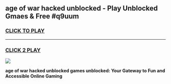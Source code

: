 
## age of war hacked unblocked - Play Unblocked Gmaes & Free #q9uum
<h3>
<a href="https://news.freeplayer.one?title=age_of_war_hacked_unblocked&ref=24F">CLICK TO PLAY</a></h3>
<hr>

<h3>
<a href="https://news.freeplayer.one?title=age_of_war_hacked_unblocked&ref=24F">CLICK 2 PLAY</a>
  
</h3>

<a href="https://news.freeplayer.one?title=age_of_war_hacked_unblocked&ref=24F/"><img src="https://clearcache.store/games.png"></a>


**age of war hacked unblocked games unblocked: Your Gateway to Fun and Accessible Online Gaming**
